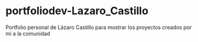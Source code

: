 # portfoliodev-Lazaro_Castillo
Portfolio personal de Lázaro Castillo para mostrar los proyectos creados por mi a la comunidad
